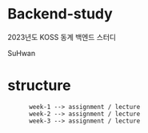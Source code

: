 # Backend-study
2023년도 KOSS 동계 백엔드 스터디

SuHwan
# structure 
          week-1 --> assignment / lecture 
          week-2 --> assignment / lecture
          week-3 --> assignment / lecture 
